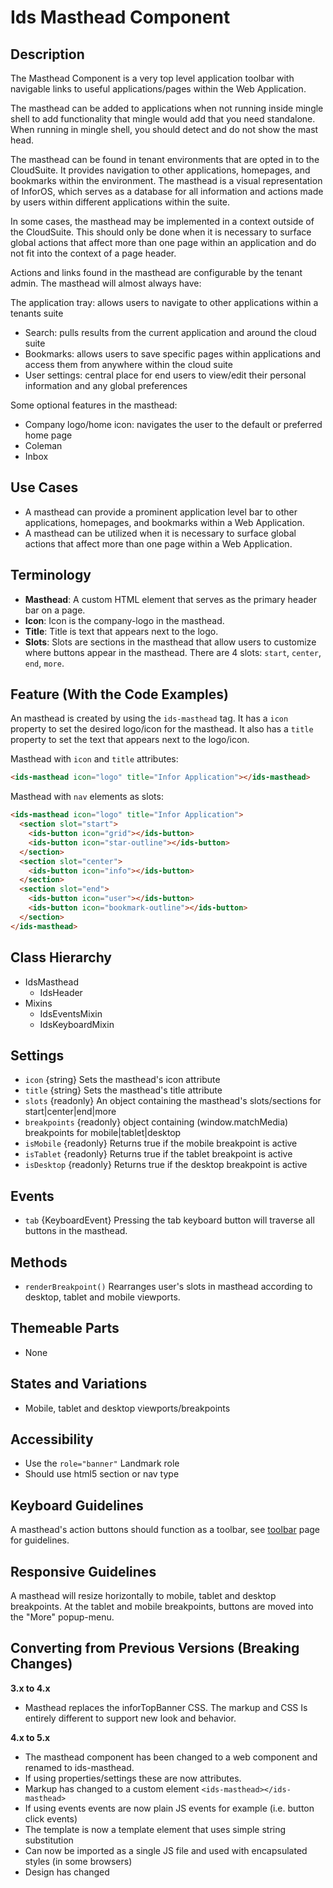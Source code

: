 # Ids Masthead Component

## Description

The Masthead Component is a very top level application toolbar with navigable links to useful applications/pages within the Web Application.

The masthead can be added to applications when not running inside mingle shell to add functionality that mingle would add that you need standalone. When running in mingle shell, you should detect and do not show the mast head.

The masthead can be found in tenant environments that are opted in to the CloudSuite. It provides navigation to other applications, homepages, and bookmarks within the environment. The masthead is a visual representation of InforOS, which serves as a database for all information and actions made by users within different applications within the suite.

In some cases, the masthead may be implemented in a context outside of the CloudSuite. This should only be done when it is necessary to surface global actions that affect more than one page within an application and do not fit into the context of a page header.

Actions and links found in the masthead are configurable by the tenant admin. The masthead will almost always have:

The application tray: allows users to navigate to other applications within a tenants suite
- Search: pulls results from the current application and around the cloud suite
- Bookmarks: allows users to save specific pages within applications and access them from anywhere within the cloud suite
- User settings: central place for end users to view/edit their personal information and any global preferences

Some optional features in the masthead:
- Company logo/home icon: navigates the user to the default or preferred home page
- Coleman
- Inbox

## Use Cases

- A masthead can provide a prominent application level bar to other applications, homepages, and bookmarks within a Web Application.
- A masthead can be utilized when it is necessary to surface global actions that affect more than one page within a Web Application.

## Terminology

- **Masthead**: A custom HTML element that serves as the primary header bar on a page.
- **Icon**: Icon is the company-logo in the masthead.
- **Title**: Title is text that appears next to the logo.
- **Slots**: Slots are sections in the masthead that allow users to customize where buttons appear in the masthead. There are 4 slots: `start`, `center`, `end`, `more`.

## Feature (With the Code Examples)

An masthead is created by using the `ids-masthead` tag. It has a `icon` property to set the desired logo/icon for the masthead.  It also has a `title` property to set the text that appears next to the logo/icon.

Masthead with `icon` and `title` attributes:

```html
<ids-masthead icon="logo" title="Infor Application"></ids-masthead>
```

Masthead with `nav` elements as slots:

```html
<ids-masthead icon="logo" title="Infor Application">
  <section slot="start">
    <ids-button icon="grid"></ids-button>
    <ids-button icon="star-outline"></ids-button>
  </section>
  <section slot="center">
    <ids-button icon="info"></ids-button>
  </section>
  <section slot="end">
    <ids-button icon="user"></ids-button>
    <ids-button icon="bookmark-outline"></ids-button>
  </section>
</ids-masthead>
```

## Class Hierarchy

- IdsMasthead
  - IdsHeader
- Mixins
  - IdsEventsMixin
  - IdsKeyboardMixin

## Settings

- `icon` {string} Sets the masthead's icon attribute
- `title` {string} Sets the masthead's title attribute
- `slots` {readonly} An object containing the masthead's slots/sections for start|center|end|more
- `breakpoints` {readonly}  object containing (window.matchMedia) breakpoints for mobile|tablet|desktop
- `isMobile` {readonly} Returns true if the mobile breakpoint is active
- `isTablet` {readonly} Returns true if the tablet breakpoint is active
- `isDesktop` {readonly} Returns true if the desktop breakpoint is active

## Events

- `tab` {KeyboardEvent} Pressing the tab keyboard button will traverse all buttons in the masthead.

## Methods

- `renderBreakpoint()` Rearranges user's slots in masthead according to desktop, tablet and mobile viewports.

## Themeable Parts

- None

## States and Variations

- Mobile, tablet and desktop viewports/breakpoints

## Accessibility

- Use the `role="banner"` Landmark role
- Should use html5 section or nav type

## Keyboard Guidelines

A masthead's action buttons should function as a toolbar, see [toolbar](../ids-toolbar/README.md) page for guidelines.

## Responsive Guidelines

A masthead will resize horizontally to mobile, tablet and desktop breakpoints. At the tablet and mobile breakpoints, buttons are moved into the "More" popup-menu.

## Converting from Previous Versions (Breaking Changes)

**3.x to 4.x**

- Masthead replaces the inforTopBanner CSS. The markup and CSS Is entirely different to support new look and behavior.

**4.x to 5.x**

- The masthead component has been changed to a web component and renamed to ids-masthead.
- If using properties/settings these are now attributes.
- Markup has changed to a custom element `<ids-masthead></ids-masthead>`
- If using events events are now plain JS events for example (i.e. button click events)
- The template is now a template element that uses simple string substitution
- Can now be imported as a single JS file and used with encapsulated styles (in some browsers)
- Design has changed
